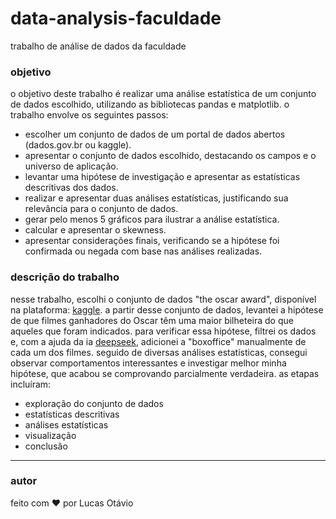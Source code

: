 # data-analysis-faculdade
trabalho de análise de dados da faculdade

<h3 align="left">objetivo</h3>
<p>
  o objetivo deste trabalho é realizar uma análise estatística de um conjunto de dados escolhido, utilizando as bibliotecas pandas e matplotlib. o trabalho envolve os seguintes passos:

  - escolher um conjunto de dados de um portal de dados abertos (dados.gov.br ou kaggle).
  - apresentar o conjunto de dados escolhido, destacando os campos e o universo de aplicação.
  - levantar uma hipótese de investigação e apresentar as estatísticas descritivas dos dados.
  - realizar e apresentar duas análises estatísticas, justificando sua relevância para o conjunto de dados.
  - gerar pelo menos 5 gráficos para ilustrar a análise estatística.
  - calcular e apresentar o skewness.
  - apresentar considerações finais, verificando se a hipótese foi confirmada ou negada com base nas análises realizadas.
</p>

<h3 align="left">descrição do trabalho</h3>
<p> 
  nesse trabalho, escolhi o conjunto de dados "the oscar award", disponível na plataforma: <a href="https://www.kaggle.com/datasets/unanimad/the-oscar-award/data" target="_blank">kaggle</a>. a partir desse conjunto de dados, levantei a hipótese de que filmes ganhadores do Oscar têm uma maior bilheteira do que aqueles que foram indicados. para verificar essa hipótese, filtrei os dados e, com a ajuda da ia <a href="https://www.deepseek.com/" target="_blank">deepseek</a>, adicionei a "boxoffice" manualmente de cada um dos filmes. seguido de diversas análises estatísticas, consegui observar comportamentos interessantes e investigar melhor minha hipótese, que acabou se comprovando parcialmente verdadeira. as etapas incluíram:
  
  - exploração do conjunto de dados
  - estatísticas descritivas
  - análises estatísticas
  - visualização
  - conclusão
</p>

---
<h3 align="left">autor</h3>

feito com ❤️ por Lucas Otávio
